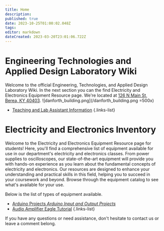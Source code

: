 ```yaml
---
title: Home
description: 
published: true
date: 2023-10-25T01:00:02.048Z
tags: 
editor: markdown
dateCreated: 2023-03-20T23:01:06.722Z
---
```


# Engineering Technologies and Applied Design Laboratory Wiki
Welcome to the official Engineering, Technologies, and Applied Design Laboratory Wiki. In the next section you can the find Electricity and Electronics Equipment Resource page. We're located at [126 N Main St, Berea, KY 40403](https://maps.app.goo.gl/LdMhJzirXrv1xQUf8). 
![danforth_building.png](/danforth_building.png =500x)
- [Teaching and Lab Assistant Information](home/TA_Info)
{.links-list}
# Electricity and Electronics Inventory
Welcome to the Electricity and Electronics Equipment Resource page for students! Here, you'll find a comprehensive list of equipment available for use in our department's electricity and electronics classes. From power supplies to oscilloscopes, our state-of-the-art equipment will provide you with hands-on experience as you learn about the fundamental concepts of electricity and electronics. Our resources are designed to enhance your understanding and practical skills in this field, helping you to succeed in your coursework and beyond. Browse through the equipment catalog to see what's available for your use. 

Below is the list of types of equipment available.
- [Arduino Projects *Arduino Input and Output Projects*](home/Arduino_page)
- [Audio Amplifier Eagle Tutorial](home/output/audioamplifiereagletutorial)
{.links-list}

If you have any questions or need assistance, don't hesitate to contact us or leave a comment belong.